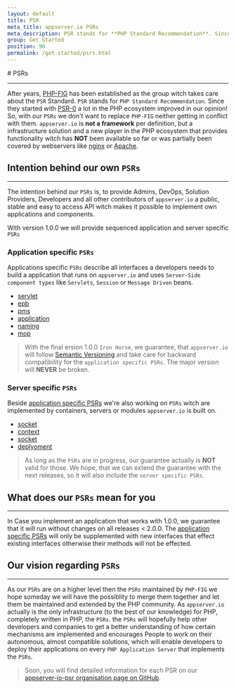 ```yaml
---
layout: default
title: PSR
meta_title: appserver.io PSRs
meta_description: PSR stands for **PHP Standard Recommendation**. Since PSR-0 appeared, a lot in the PHP ecosystem improved in our opinion!
group: Get Started
position: 90
permalink: /get-started/psrs.html
---
```


#<i class="fa fa-file-text-o"></i> PSRs
***

After years, [PHP-FIG](http://www.php-fig.org) has been established as the group witch takes care about the `PSR` Standard. `PSR` stands for `PHP Standard Recommendation`. Since they started with [PSR-0](http://www.php-fig.org/psr/psr-0) a lot in the PHP ecosystem improved in our opinion! So, with our `PSRs` we don't want to replace `PHP-FIG` neither getting in conflict with them. `appserver.io` is **not a framework** per definition, but a infrastructure solution and a new player in the PHP ecosystem that provides functionality witch has **NOT** been available so far or was partially been covered by webservers like [nginx](http://nginx.org) or [Apache](http://apache.org).

## Intention behind our own `PSRs`
***

The intention behind our `PSRs` is, to provide Admins, DevOps, Solution Providers, Developers and all other contributors of `appserver.io` a public, stable and easy to access API witch makes it possible to implement own applications and components.

With version 1.0.0 we will provide sequenced application and server specific `PSRs`

### Application specific `PSRs`

Applications specific `PSRs` describe all interfaces a developers needs to build a application that runs on `appserver.io` and uses `Server-Side component types` like `Servlets`, `Session` or `Message Driven` beans.

* [servlet](https://github.com/appserver-io-psr/servlet)
* [epb](https://github.com/appserver-io-psr/epb)
* [pms](https://github.com/appserver-io-psr/pms)
* [application](https://github.com/appserver-io-psr/application)
* [naming](https://github.com/appserver-io-psr/naming)
* [mop](https://github.com/appserver-io-psr/mop)

> With the final ersion 1.0.0 `Iron Horse`, we guarantee, that `appserver.io` will follow [Semantic Versioning](http://semver.org) and take care for backward compatibility for the `application specific PSRs`. The major version will **NEVER** be broken.

### Server specific `PSRs`

Beside [application specific PSRs](#application-specific-psrs) we're also working on `PSRs` witch are implemented by containers, servers or modules `appserver.io` is built on. 

* [socket](https://github.com/appserver-io-psr/socket)
* [context](https://github.com/appserver-io-psr/context)
* [socket](https://github.com/appserver-io-psr/http-message)
* [deplyoment](https://github.com/appserver-io-psr/deployment)

> As long as the `PSRs` are in progress, our guarantee actually is **NOT** valid for those. We hope, that we can extend the guarantee with the next releases, so it will also include the `server specific PSRs`. 

## What does our `PSRs` mean for you
***

In Case you implement an application that works with 1.0.0, we guarantee that it will run without changes on all releases < 2.0.0. The [application specific PSRs](#application-specific-psrs) will only be supplemented with new interfaces that effect existing interfaces otherwise their methods will not be effected.

## Our vision regarding `PSRs`
***

As our `PSRs` are on a higher level then the `PSRs` maintained by `PHP-FIG` we hope someday we will have the possiblity to merge them together and let them be maintained and extended by the PHP community. As `appserver.io` actually is the only infrastructure (to the best of our knowledge) for PHP, completely written in PHP, the `PSRs`. the `PSRs` will hopefully help other developers and companies to get a better understanding of how certain mechanisms are implemented and encourages People to work on their autonomous, almost compatible solutions, which will enable developers to deploy their applications on every `PHP Application Server` that implements the `PSRs`.

> Soon, you will find detailed information for each PSR on our [appserver-io-psr organisation page on GitHub](<https://github.com/appserver-io-psr>).


